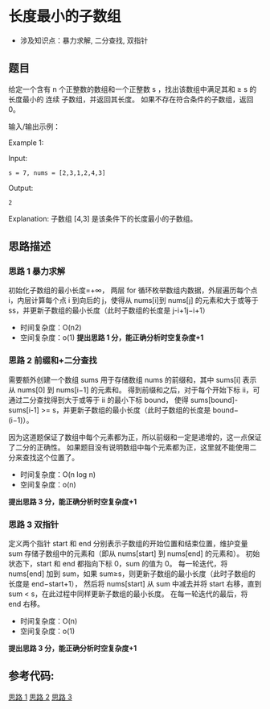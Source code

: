 # 长度最小的子数组

- 涉及知识点：暴力求解, 二分查找, 双指针

## 题目

给定一个含有 n 个正整数的数组和一个正整数 s ，找出该数组中满足其和 ≥ s 的长度最小的 连续 子数组，并返回其长度。
如果不存在符合条件的子数组，返回 0。

输入/输出示例：

Example 1:

Input:

```
s = 7, nums = [2,3,1,2,4,3]
```

Output:

```
2
```

Explanation: 子数组 [4,3] 是该条件下的长度最小的子数组。

## 思路描述

### 思路 1 暴力求解

初始化子数组的最小长度=+∞， 两层 for 循环枚举数组内数据，外层遍历每个点 i，内层计算每个点 i 到向后的 j，使得从 nums[i]到 nums[j] 的元素和大于或等于 ss，并更新子数组的最小长度（此时子数组的长度是 j-i+1j−i+1）

- 时间复杂度：O(n2)
- 空间复杂度：o(1)
  **提出思路 1 分，能正确分析时空复杂度+1**

### 思路 2 前缀和+二分查找

需要额外创建一个数组 sums 用于存储数组 nums 的前缀和，其中 sums[i] 表示从 nums[0] 到 nums[i−1] 的元素和。
得到前缀和之后，对于每个开始下标 ii，可通过二分查找得到大于或等于 ii 的最小下标 bound，
使得 sums[bound]-sums[i-1] >= s，并更新子数组的最小长度（此时子数组的长度是 bound−(i−1)）。

因为这道题保证了数组中每个元素都为正，所以前缀和一定是递增的，这一点保证了二分的正确性。
如果题目没有说明数组中每个元素都为正，这里就不能使用二分来查找这个位置了。

- 时间复杂度：O(n log n)
- 空间复杂度：o(n)

**提出思路 3 分，能正确分析时空复杂度+1**

### 思路 3 双指针

定义两个指针 start 和 end 分别表示子数组的开始位置和结束位置，维护变量 sum 存储子数组中的元素和（即从 nums[start] 到 nums[end] 的元素和）。
初始状态下，start 和 end 都指向下标 0，sum 的值为 0。
每一轮迭代，将 nums[end] 加到 sum，如果 sum≥s，则更新子数组的最小长度（此时子数组的长度是 end−start+1），
然后将 nums[start] 从 sum 中减去并将 start 右移，直到 sum < s，在此过程中同样更新子数组的最小长度。
在每一轮迭代的最后，将 end 右移。

- 时间复杂度：O(n)
- 空间复杂度：o(1)

**提出思路 3 分，能正确分析时空复杂度+1**

## 参考代码:

[思路 1](./min-sub-array/violence.go)
[思路 2](./min-sub-array/binary.go)
[思路 3](./min-sub-array/dualdptr.go)
